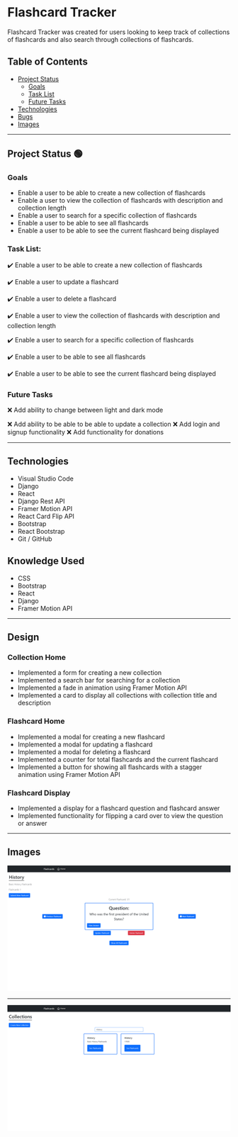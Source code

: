 # Flashcard Tracker

Flashcard Tracker was created for users looking to keep track of collections of flashcards and also search through collections of flashcards.

## Table of Contents
- [Project Status](#project-status)
   - [Goals](#goals)
   - [Task List](#task-list)
   - [Future Tasks](#future-tasks)
- [Technologies](#technologies)
- [Bugs](#bugs)
- [Images](#Images)

---
## Project Status :green_circle:
### Goals
- Enable a user to be able to create a new collection of flashcards
- Enable a user to view the collection of flashcards with description and collection length
- Enable a user to search for a specific collection of flashcards
- Enable a user to be able to see all flashcards
- Enable a user to be able to see the current flashcard being displayed

### Task List: 

:heavy_check_mark: Enable a user to be able to create a new collection of flashcards

:heavy_check_mark: Enable a user to update a flashcard

:heavy_check_mark: Enable a user to delete a flashcard

:heavy_check_mark: Enable a user to view the collection of flashcards with description and collection length

:heavy_check_mark: Enable a user to search for a specific collection of flashcards

:heavy_check_mark: Enable a user to be able to see all flashcards

:heavy_check_mark: Enable a user to be able to see the current flashcard being displayed


<!--- 
Emojis for the Task List:
DONE =      :heavy_check_mark:
NOT DONE =  :x:
WIP =       :recycle:
BUGGED =    :warning:
 --->

### Future Tasks  
:x: Add ability to change between light and dark mode 

:x: Add ability to be able to be able to update a collection
:x: Add login and signup functionality 
:x: Add functionality for donations

---
## Technologies
- Visual Studio Code
- Django 
- React
- Django Rest API
- Framer Motion API
- React Card Flip API
- Bootstrap
- React Bootstrap
- Git / GitHub

## Knowledge Used
- CSS
- Bootstrap
- React
- Django
- Framer Motion API

---
## Design
### Collection Home
- Implemented a form for creating a new collection
- Implemented a search bar for searching for a collection
- Implemented a fade in animation using Framer Motion API
- Implemented a card to display all collections with collection title and description
### Flashcard Home
- Implemented a modal for creating a new flashcard
- Implemented a modal for updating a flashcard
- Implemented a modal for deleting a flashcard
- Implemented a counter for total flashcards and the current flashcard
- Implemented a button for showing all flashcards with a stagger animation using Framer Motion API
### Flashcard Display
- Implemented a display for a flashcard question and flashcard answer
- Implemented functionality for flipping a card over to view the question or answer

---
## Images
![](Images/FlashcardDisplay.png)

---

![](Images/FlashcardHome.png)
